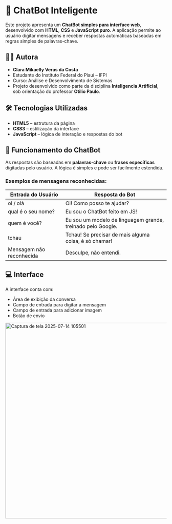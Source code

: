 # 💬 ChatBot Inteligente

Este projeto apresenta um **ChatBot simples para interface web**, desenvolvido com **HTML**, **CSS** e **JavaScript puro**. A aplicação permite ao usuário digitar mensagens e receber respostas automáticas baseadas em regras simples de palavras-chave.

## 👩‍💻 Autora

- **Clara Mikaelly Veras da Costa**
- Estudante do Instituto Federal do Piauí – IFPI
- Curso: Análise e Desenvolvimento de Sistemas
- Projeto desenvolvido como parte da disciplina **Inteligencia Artificial**, sob orientação do professor **Otilio Paulo**.

## 🛠️ Tecnologias Utilizadas

- **HTML5** – estrutura da página
- **CSS3** – estilização da interface
- **JavaScript** – lógica de interação e respostas do bot

## 🧠 Funcionamento do ChatBot

As respostas são baseadas em **palavras-chave** ou **frases específicas** digitadas pelo usuário. A lógica é simples e pode ser facilmente estendida.

### Exemplos de mensagens reconhecidas:

| Entrada do Usuário         | Resposta do Bot                    |
|---------------------------|-----------------------------------|
| oi / olá                  | Oi! Como posso te ajudar?         |
| qual é o seu nome?        | Eu sou o ChatBot feito em JS!     |
| quem é você?              | Eu sou um modelo de linguagem grande, treinado pelo Google.|
| tchau                     | Tchau! Se precisar de mais alguma coisa, é só chamar!                        |
| Mensagem não reconhecida  | Desculpe, não entendi.            |

## 💻 Interface

A interface conta com:

- Área de exibição da conversa
- Campo de entrada para digitar a mensagem
- Campo de entrada para adicionar imagem
- Botão de envio

<!-- Substitua o link abaixo por uma imagem real da interface -->
<img width="961" height="610" alt="Captura de tela 2025-07-14 105501" src="https://github.com/user-attachments/assets/311851e2-e46f-4875-ae80-d4393c2047fa" />
